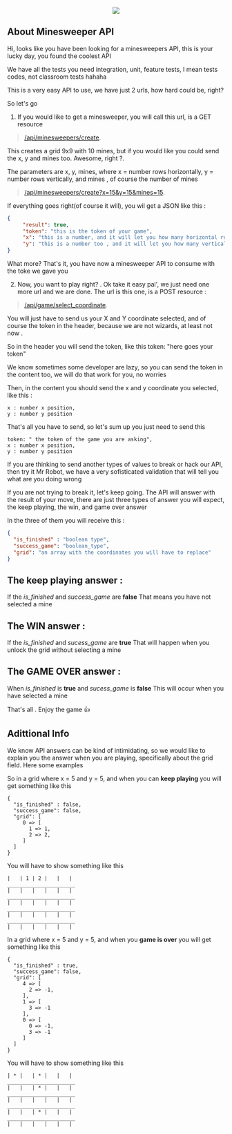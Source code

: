 <p align="center"><img src="https://lh5.ggpht.com/Z38RGi9W_pEdZDmEYafzHviPk2GXQ2_RmQ0xbGEZbjp7H6LgPOoq-j0Di65MgSmhjxD_=w300"></p>


## About Minesweeper API
Hi, looks like you have been looking for a minesweepers API, this is your lucky day, you found the coolest API

We have all the tests you need integration, unit, feature tests, I mean tests codes, not classroom tests hahaha

This is a very easy API to use, we have just 2 urls, how hard could be, right?

So let's go 

1. If you would like to get a minesweeper, you will call this url, is a GET resource
> [/api/minesweepers/create](https://api/minesweepers/create).

This creates a grid 9x9 with 10 mines, but if you would like you could send the x, y and mines too. Awesome, right ?. 

The parameters are x, y, mines, where x = number rows horizontally, y = number rows vertically, and mines , of course the number of mines

> [/api/minesweepers/create?x=15&y=15&mines=15](https://api/minesweepers/create?x=15&y=15&mines=15).

If everything goes right(of course it will), you wil get a JSON like this :
```json
{
     "result": true,
     "token": "this is the token of your game", 
     "x": "this is a number, and it will let you how many horizontal rows you have to create",
     "y": "this is a number too , and it will let you how many vertical rows you have to create",
}
```

What more? That's it, you have now a minesweeper API to consume with the toke we gave you

2. Now, you want to play right? . Ok take it easy pal', we just need one more url and we are done.  The url is this one, is a POST resource :

> [/api/game/select_coordinate](https://api/game/select_coordinate).

You will just have to send us your X and Y coordinate selected, and of course the token in the header, because we are not wizards, at least not now .

So in the header you will send the token, like this
token: "here goes your token"

We know sometimes some developer are lazy, so you can send the token in the content too, we will do that work for you, no worries

Then, in the content you should send the x and y coordinate you selected, like this :
```
x : number x position, 
y : number y position
```
That's all you have to send, so let's sum up you just need to send this

```
token: " the token of the game you are asking",
x : number x position,
y : number y position
```
If you are thinking to send another types of values to break or hack our API, then try it Mr Robot, we have a very sofisticated validation that will tell you what are you doing wrong

If you are not trying to break it, let's keep going.
The API will answer with the result of your move, there are just three types of answer you will expect, the keep playing, the win, and game over answer

In the three of them you will receive this :
```json
{
  "is_finished" : "boolean type",
  "success_game": "boolean_type",
  "grid": "an array with the coordinates you will have to replace"
}
```

## The keep playing answer :
If the *is_finished* and *success_game* are **false**
That means you have not selected a mine

## The WIN answer :
If the *is_finished* and *sucess_game* are **true**
That will happen when you unlock the grid without selecting a mine

## The GAME OVER answer :
When *is_finished* is **true** and *sucess_game* is **false**
This will occur when you have selected a mine

That's all . Enjoy the game :+1:

## Adittional Info
We know API answers can be kind of intimidating,  so we would like to explain you the answer when you are playing, specifically about the grid field. Here some examples

So in a grid where x = 5 and y = 5, and when you can **keep playing** you will get something like this

```
{
  "is_finished" : false,
  "success_game": false,
  "grid": [
     0 => [
       1 => 1,
       2 => 2,
     ]
  ]
}
```
You will have to show something like this


```
|   | 1 | 2 |   |   |
______________________
|   |   |   |   |   |
______________________
|   |   |   |   |   |
______________________
|   |   |   |   |   |
______________________
|   |   |   |   |   |

```

In a grid where x = 5 and y = 5, and when you  **game is over** you will get something like this

```
{
  "is_finished" : true,
  "success_game": false,
  "grid": [
     4 => [
       2 => -1,
     ],
     1 => [
       3 => -1
     ],
     0 => [
       0 => -1,
       3 => -1
     ]
  ]
}
```
You will have to show something like this


```
| * |   | * |   |   |
______________________
|   |   | * |   |   |
______________________
|   |   |   |   |   |
______________________
|   |   | * |   |   |
______________________
|   |   |   |   |   |

```
